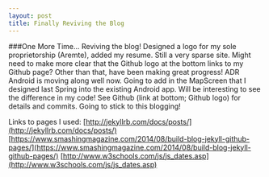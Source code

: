 ```yaml
---
layout: post
title: Finally Reviving the Blog
---
```


###One More Time...
Reviving the blog! Designed a logo for my sole proprietorship (Aremte), added my resume. Still a very sparse site. Might need to make more clear that the Github logo at the bottom links to my Github page?
Other than that, have been making great progress! ADR Android is moving along well now. Going to add in the MapScreen that I designed last Spring into the existing Android app. Will be interesting to see the difference in my code! See Github (link at bottom; Github logo) for details and commits.
Going to stick to this blogging!

Links to pages I used:
[http://jekyllrb.com/docs/posts/](http://jekyllrb.com/docs/posts/)
[https://www.smashingmagazine.com/2014/08/build-blog-jekyll-github-pages/](https://www.smashingmagazine.com/2014/08/build-blog-jekyll-github-pages/)
[http://www.w3schools.com/js/js_dates.asp](http://www.w3schools.com/js/js_dates.asp)